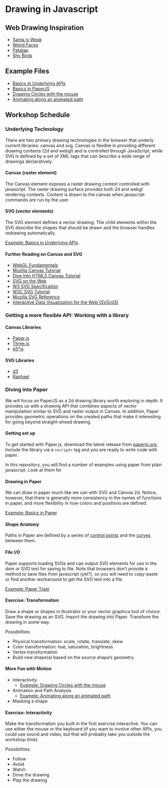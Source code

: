 <head>
  <title>Drawing in Javascript</title>
  <link rel="stylesheet" href="markdown.css" type="text/css"></link>
</head>

Drawing in Javascript
=====================

Web Drawing Inspiration
-----------------------
- [Santa is Weak](http://santa.animade.tv/)
- [Weird Faces](http://www.mokafolio.de/works/Weird-Faces)
- [Patatap](http://www.patatap.com)
- [Shy Birds](http://codepen.io/Yakudoo/pen/LVyJXw)

Example Files
-------------
- [Basics in Underlying APIs](basics.html)
- [Basics in PaperJS](paper_01_basics.html)
- [Drawing Circles with the mouse](paper_03_circle_looping.html)
- [Animating along an animated path](paper_04_path_following.html)

Workshop Schedule
-----------------

### Underlying Technology

There are two primary drawing technologies in the browser that underly current libraries: canvas and svg. Canvas is flexible in providing different drawing contexts (2d and webgl) and is controlled through JavaScript, while SVG is defined by a set of XML tags that can describe a wide range of drawings declaratively.

#### Canvas (raster element)

The Canvas element exposes a raster drawing context controlled with javascript. The raster drawing surface provides both 2d and webgl rendering contexts. Content is drawn to the canvas when javascript commands are run by the user.

#### SVG (vector elements)

The SVG element defines a vector drawing. The child elements within the SVG describe the shapes that should be drawn and the browser handles redrawing automatically.

[Example: Basics in Underlying APIs](basics.html)

#### Further Reading on Canvas and SVG

- [WebGL Fundamentals](http://webglfundamentals.org/)
- [Mozilla Canvas Tutorial](https://developer.mozilla.org/en-US/docs/Web/API/Canvas_API/Tutorial)
- [Dive Into HTML5 Canvas Tutorial](http://diveintohtml5.info/canvas.html)
- [SVG on the Web](https://svgontheweb.com/)
- [W3 SVG Specification](http://www.w3.org/TR/SVG/)
- [W3C SVG Tutorial](http://www.w3.org/2002/Talks/www2002-svgtut-ih/hwtut.pdf)
- [Mozilla SVG Reference](https://developer.mozilla.org/en-US/docs/Web/SVG)
- [Interactive Data Visualization for the Web (SVG/d3)](http://chimera.labs.oreilly.com/books/1230000000345/ch03.html#SVG_3)

### Getting a more flexible API: Working with a library

#### Canvas Libraries

- [Paper.js](http://paperjs.org/)
- [Three.js](http://threejs.org/)
- [p5*js](http://p5js.org/)

#### SVG Libraries

- [d3](http://d3js.org/)
- [Raphael](http://raphaeljs.com/)

### Diving into Paper

We will focus on PaperJS as a 2d drawing library worth exploring in depth. It provides us with a drawing API that combines aspects of vector manipulation similar to SVG and raster output in Canvas. In addition, Paper provides geometric operations on the created paths that make it interesting for going beyond straight-ahead drawing.

#### Getting set up

To get started with Paper.js, download the latest release from [paperjs.org](http://paperjs.org/download/). Include the library via a `<script>` tag and you are ready to write code with paper.

In this repository, you will find a number of examples using paper from plain javascript. Look at them for

#### Drawing in Paper

We can draw in paper much like we can with SVG and Canvas 2d. Notice, however, that there is generally more consistency in the names of functions in paper, and more flexibility in how colors and positions are defined.

[Example: Basics in Paper](paper_01_basics.html)

#### Shape Anatomy

Paths in Paper are defined by a series of [control points](http://paperjs.org/reference/segment/) and the [curves](http://paperjs.org/reference/curve/) between them.

#### File I/O

Paper supports loading SVGs and can output SVG elements for use in the dom or SVG text for saving to file. Note that browsers don’t provide a method to save files from javascript (yet?), so you will need to copy-paste or find another workaround to get the SVG text into a file.

[Example: Paper Tiger](file_io.html)

#### Exercise: Transformation

Draw a shape or shapes in Illustrator or your vector graphics tool of choice.
Save the drawing as an SVG.
Import the drawing into Paper.
Transform the drawing in some way.

Possibilities:
  - Physical transformation: scale, rotate, translate, skew
  - Color transformation: hue, saturation, brightness
  - Vertex transformation
  - Build new shape(s) based on the source shape’s geometry.

#### More Fun with Motion
  - Interactivity
    - [Example: Drawing Circles with the mouse](paper_03_circle_looping.html)
  - Animation and Path Analysis
    - [Example: Animating along an animated path](paper_04_path_following.html)
  - Masking a shape

#### Exercise: Interactivity

Make the transformation you built in the first exercise interactive. You can use either the mouse or the keyboard (if you want to involve other APIs, you could use sound and video, but that will probably take you outside the workshop time).

Possibilities:
  - Follow
  - Avoid
  - Watch
  - Drive the drawing
  - Play the drawing
